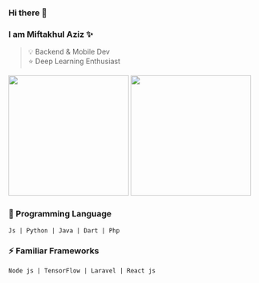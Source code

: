 ### Hi there 👋

### I am Miftakhul Aziz ✨ 

> 💡 Backend & Mobile Dev  
> ⭐ Deep Learning Enthusiast


<img float="right" margin-right="20em" height="240em" src="https://github-readme-stats.vercel.app/api?hide_border=false&username=miftakhulaziz03&theme=default&show_icons=true" />
<img float="right" margin-right="20em" height="240em" src="https://github-readme-stats.vercel.app/api/top-langs/?username=miftakhulaziz03&theme=default&show_icons=true" />

### 🌱 Programming Language
```
Js | Python | Java | Dart | Php
```

### ⚡ Familiar Frameworks
```
Node js | TensorFlow | Laravel | React js
```


<!--
**mift019/mift019** is a ✨ _special_ ✨ repository because its `README.md` (this file) appears on your GitHub profile.

Here are some ideas to get you started:

- 🔭 I’m currently working on ...
- 🌱 I’m currently learning ...
- 👯 I’m looking to collaborate on ...
- 🤔 I’m looking for help with ...
- 💬 Ask me about ...
- 📫 How to reach me: ...
- 😄 Pronouns: ...
- ⚡ Fun fact: ...

-->
